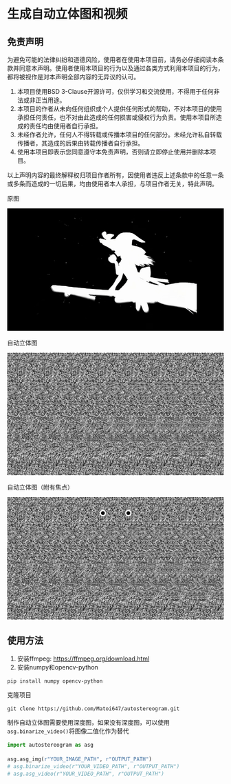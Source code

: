 # 生成自动立体图和视频

## 免责声明
为避免可能的法律纠纷和道德风险，使用者在使用本项目前，请务必仔细阅读本条款并同意本声明。使用者使用本项目的行为以及通过各类方式利用本项目的行为，都将被视作是对本声明全部内容的无异议的认可。

1. 本项目使用BSD 3-Clause开源许可，仅供学习和交流使用，不得用于任何非法或非正当用途。
2. 本项目的作者从未向任何组织或个人提供任何形式的帮助，不对本项目的使用承担任何责任，也不对由此造成的任何损害或侵权行为负责。使用本项目所造成的责任均由使用者自行承担。
3. 未经作者允许，任何人不得转载或传播本项目的任何部分。未经允许私自转载传播者，其造成的后果由转载传播者自行承担。
4. 使用本项目即表示您同意遵守本免责声明，否则请立即停止使用并删除本项目。

以上声明内容的最终解释权归项目作者所有，因使用者违反上述条款中的任意一条或多条而造成的一切后果，均由使用者本人承担，与项目作者无关，特此声明。

原图

![original image](assets/test.png)

自动立体图

![!autostereogram](assets/test_asg.png)

自动立体图（附有焦点）

![autostereogram(focus)](assets/test_asg_focus.png)
## 使用方法
1. 安装ffmpeg: https://ffmpeg.org/download.html
2. 安装numpy和opencv-python
```
pip install numpy opencv-python
```

克隆项目
```
git clone https://github.com/Matoi647/autostereogram.git
```

制作自动立体图需要使用深度图，如果没有深度图，可以使用`asg.binarize_video()`将图像二值化作为替代
```python
import autostereogram as asg

asg.asg_img(r"YOUR_IMAGE_PATH", r"OUTPUT_PATH")
# asg.binarize_video(r"YOUR_VIDEO_PATH", r"OUTPUT_PATH")
# asg.asg_video(r"YOUR_VIDEO_PATH", r"OUTPUT_PATH")
```

